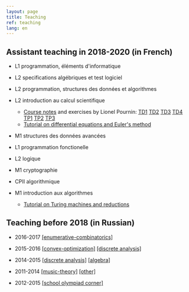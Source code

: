 ```yaml
---
layout: page
title: Teaching
ref: teaching
lang: en
---
```


## Assistant teaching in 2018-2020 (in French)

* L1 programmation, éléments d'informatique

* L2 specifications algébriques et test logiciel

* L2 programmation, structures des données et algorithmes

* L2 introduction au calcul scientifique
    * [Course notes](https://lipn.fr/~pournin/ICS/NotesDeCours.pdf) and exercises by Lionel Pournin:
    [TD1](https://lipn.fr/~pournin/ICS/TD1.pdf)
    [TD2](https://lipn.fr/~pournin/ICS/TD2.pdf)
    [TD3](https://lipn.fr/~pournin/ICS/TD3.pdf)
    [TD4](https://lipn.fr/~pournin/ICS/TD4.pdf)
    [TP1](https://lipn.fr/~pournin/ICS/TP1.pdf)
    [TP2](https://lipn.fr/~pournin/ICS/TP2.pdf)
    [TP3](https://lipn.fr/~pournin/ICS/TP3.pdf)
    * [Tutorial on differential equations
and Euler's method](files/teach/l2-spi-td5.pdf)

* M1 structures des données avancées

* L1 programmation fonctionelle

* L2 logique

* M1 cryptographie

* CPII algorithmique

* M1 introduction aux algorithmes
    * [Tutorial on Turing machines and
      reductions](files/teach/m1-tm-preexam.pdf)

## Teaching before 2018 (in Russian)

* 2016-2017 
[[enumerative-combinatorics]](http://github.com/electric-tric/mipt-teach-enum-comb)

* 2015-2016
[[convex-optimization]](https://drive.google.com/drive/folders/0B733JIZxEnkNWVVDVjdYVk1tclE?usp=sharing)
[[discrete analysis]](https://drive.google.com/drive/folders/0B733JIZxEnkNRFhQdW5Nak5FRUU?usp=sharing)

* 2014-2015
[[discrete analysis]](https://drive.google.com/drive/folders/0B733JIZxEnkNVFJ1azljVmtpTDA?usp=sharing)
[[algebra]](https://drive.google.com/drive/folders/0B733JIZxEnkNM1NLVE96dXJGT1k?usp=sharing)

* 2011-2014
[[music-theory]](https://www.youtube.com/channel/UCD4gnkkUbiDyynaYqR_cK3w)
[[other]](https://drive.google.com/drive/folders/0B733JIZxEnkNU1p2SU1ZUVh4NGM?usp=sharing)

* 2012-2015 [[school olympiad
  corner]](https://drive.google.com/folderview?id=0B733JIZxEnkNNXFZcEp5QWlTY0k&usp=sharing)
